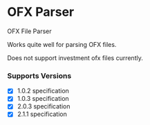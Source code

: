 # OFX Parser

OFX File Parser

Works quite well for parsing OFX files.

Does not support investment ofx files currently.

### Supports Versions

- [x] 1.0.2 specification
- [x] 1.0.3 specification
- [x] 2.0.3 specification
- [x] 2.1.1 specification
